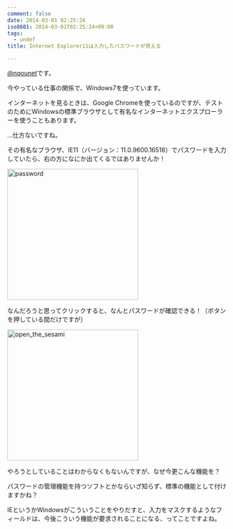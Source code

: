 ```yaml
---
comment: false
date: 2014-03-01 02:25:24
iso8601: 2014-03-01T02:25:24+09:00
tags:
  - undef
title: Internet Explorer11は入力したパスワードが見える

---
```


<p><a href="https://twitter.com/nqounet">@nqounet</a>です。</p>

<p>今やっている仕事の関係で、Windows7を使っています。</p>

<p>インターネットを見るときは、Google Chromeを使っているのですが、テストのためにWindowsの標準ブラウザとして有名なインターネットエクスプローラーを使うこともあります。</p>

<p>…仕方ないですね。</p>



<p>その有名なブラウザ、IE11（バージョン：11.0.9600.16518）でパスワードを入力していたら、右の方になにか出てくるではありませんか！</p>

<p><a href="https://www.nqou.net/wp-content/uploads/2014/03/password.png"><img src="https://www.nqou.net/wp-content/uploads/2014/03/password-300x300.png" alt="password" width="300" height="300" class="alignnone size-medium wp-image-759" /></a></p>

<p>なんだろうと思ってクリックすると、なんとパスワードが確認できる！（ボタンを押している間だけですが）</p>

<p><a href="https://www.nqou.net/wp-content/uploads/2014/03/open_the_sesami.png"><img src="https://www.nqou.net/wp-content/uploads/2014/03/open_the_sesami-300x300.png" alt="open_the_sesami" width="300" height="300" class="alignnone size-medium wp-image-758" /></a></p>

<p>やろうとしていることはわからなくもないんですが、なぜ今更こんな機能を？</p>

<p>パスワードの管理機能を持つソフトとかならいざ知らず、標準の機能として付けますかね？</p>

<p>IEというかWindowsがこういうことをやりだすと、入力をマスクするようなフィールドは、今後こういう機能が要求されることになる、ってことですよね。</p>
    	